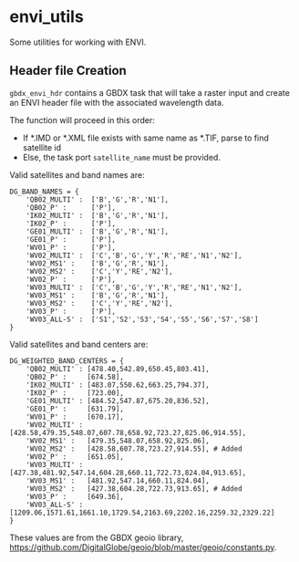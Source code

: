 # envi_utils

Some utilities for working with ENVI.

## Header file Creation

`gbdx_envi_hdr` contains a GBDX task that will take a raster input and create an ENVI header file with the associated wavelength data.

The function will proceed in this order:

- If \*.IMD or \*.XML file exists with same name as \*.TIF, parse to find satellite id
- Else, the task port `satellite_name` must be provided.

Valid satellites and band names are:

```
DG_BAND_NAMES = {
    'QB02_MULTI' :  ['B','G','R','N1'],
    'QB02_P' :      ['P'],
    'IK02_MULTI' :  ['B','G','R','N1'],
    'IK02_P' :      ['P'],
    'GE01_MULTI' :  ['B','G','R','N1'],
    'GE01_P' :      ['P'],
    'WV01_P' :      ['P'],
    'WV02_MULTI' :  ['C','B','G','Y','R','RE','N1','N2'],
    'WV02_MS1' :    ['B','G','R','N1'],
    'WV02_MS2' :    ['C','Y','RE','N2'],
    'WV02_P' :      ['P'],
    'WV03_MULTI' :  ['C','B','G','Y','R','RE','N1','N2'],
    'WV03_MS1' :    ['B','G','R','N1'],
    'WV03_MS2' :    ['C','Y','RE','N2'],
    'WV03_P' :      ['P'],
    'WV03_ALL-S' :  ['S1','S2','S3','S4','S5','S6','S7','S8']
}
```

Valid satellites and band centers are:

```
DG_WEIGHTED_BAND_CENTERS = {
    'QB02_MULTI' : [478.40,542.89,650.45,803.41],
    'QB02_P' :     [674.58],
    'IK02_MULTI' : [483.07,550.62,663.25,794.37],
    'IK02_P' :     [723.00],
    'GE01_MULTI' : [484.52,547.87,675.20,836.52],
    'GE01_P' :     [631.79],
    'WV01_P' :     [670.17],
    'WV02_MULTI' : [428.58,479.35,548.07,607.78,658.92,723.27,825.06,914.55],
    'WV02_MS1' :   [479.35,548.07,658.92,825.06],
    'WV02_MS2' :   [428.58,607.78,723.27,914.55], # Added
    'WV02_P' :     [651.05],
    'WV03_MULTI' : [427.38,481.92,547.14,604.28,660.11,722.73,824.04,913.65],
    'WV03_MS1' :   [481.92,547.14,660.11,824.04],
    'WV03_MS2' :   [427.38,604.28,722.73,913.65], # Added
    'WV03_P' :     [649.36],
    'WV03_ALL-S' : [1209.06,1571.61,1661.10,1729.54,2163.69,2202.16,2259.32,2329.22]
}
```

These values are from the GBDX geoio library, https://github.com/DigitalGlobe/geoio/blob/master/geoio/constants.py.

